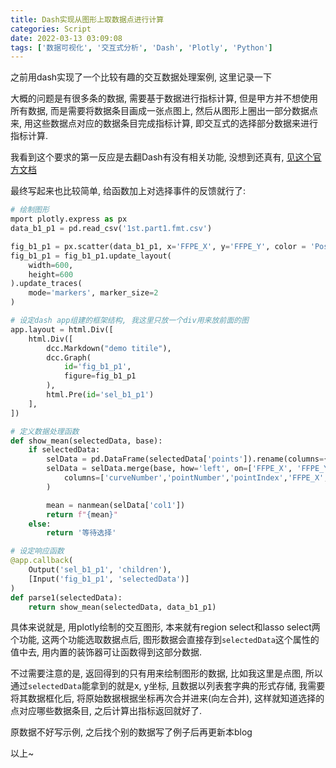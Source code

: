 ```yaml
---
title: Dash实现从图形上取数据点进行计算
categories: Script
date: 2022-03-13 03:09:08
tags: ['数据可视化', '交互式分析', 'Dash', 'Plotly', 'Python']
---
```


之前用dash实现了一个比较有趣的交互数据处理案例, 这里记录一下
<!-- 摘要部分 -->
<!-- more -->
大概的问题是有很多条的数据, 需要基于数据进行指标计算, 但是甲方并不想使用所有数据, 而是需要将数据条目画成一张点图上, 然后从图形上圈出一部分数据点来, 用这些数据点对应的数据条目完成指标计算, 即交互式的选择部分数据来进行指标计算.

我看到这个要求的第一反应是去翻Dash有没有相关功能, 没想到还真有, [见这个官方文档]()

最终写起来也比较简单, 给函数加上对选择事件的反馈就行了:

```python
# 绘制图形
mport plotly.express as px
data_b1_p1 = pd.read_csv('1st.part1.fmt.csv')

fig_b1_p1 = px.scatter(data_b1_p1, x='FFPE_X', y='FFPE_Y', color = 'Pos', opacity=0.5)
fig_b1_p1 = fig_b1_p1.update_layout(
    width=600,
    height=600
).update_traces(
    mode='markers', marker_size=2
)

# 设定dash app组建的框架结构, 我这里只放一个div用来放前面的图
app.layout = html.Div([
    html.Div([
        dcc.Markdown("demo titile"),
        dcc.Graph(
            id='fig_b1_p1',
            figure=fig_b1_p1
        ),
        html.Pre(id='sel_b1_p1')
    ],
])

# 定义数据处理函数
def show_mean(selectedData, base):
    if selectedData:
        selData = pd.DataFrame(selectedData['points']).rename(columns={'x': 'FFPE_X','y': 'FFPE_Y'})
        selData = selData.merge(base, how='left', on=['FFPE_X', 'FFPE_Y']).drop(
            columns=['curveNumber','pointNumber','pointIndex','FFPE_X','FFPE_Y', 'Pos', 'OID', 'Marker']
        )

        mean = nanmean(selData['col1'])
        return f"{mean}"
    else:
        return '等待选择'

# 设定响应函数
@app.callback(
    Output('sel_b1_p1', 'children'),
    [Input('fig_b1_p1', 'selectedData')]
)
def parse1(selectedData):
    return show_mean(selectedData, data_b1_p1)

```

具体来说就是, 用plotly绘制的交互图形, 本来就有region select和lasso select两个功能, 这两个功能选取数据点后, 图形数据会直接存到`selectedData`这个属性的值中去, 用内置的装饰器可让函数得到这部分数据.

不过需要注意的是, 返回得到的只有用来绘制图形的数据, 比如我这里是点图, 所以通过`selectedData`能拿到的就是x, y坐标, 且数据以列表套字典的形式存储, 我需要将其数据框化后, 将原始数据根据坐标再次合并进来(向左合并), 这样就知道选择的点对应哪些数据条目, 之后计算出指标返回就好了.

原数据不好写示例, 之后找个别的数据写了例子后再更新本blog

以上~
